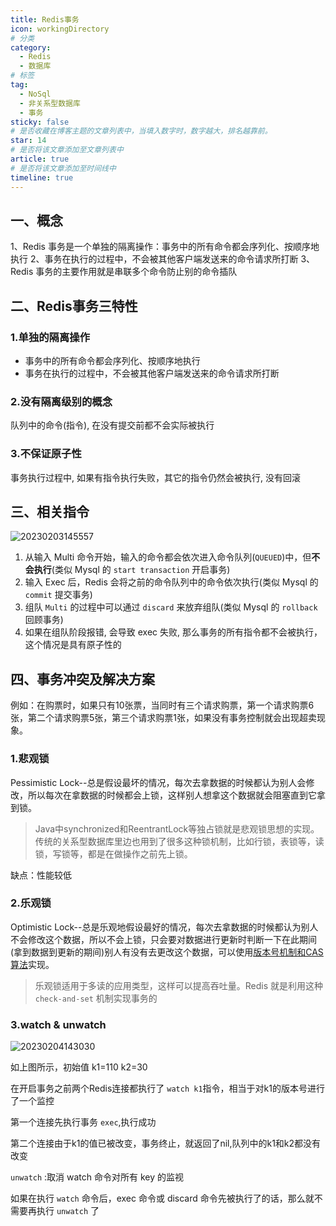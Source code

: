 ```yaml
---
title: Redis事务
icon: workingDirectory
# 分类
category:
  - Redis
  - 数据库
# 标签
tag:
  - NoSql
  - 非关系型数据库
  - 事务
sticky: false
# 是否收藏在博客主题的文章列表中，当填入数字时，数字越大，排名越靠前。
star: 14
# 是否将该文章添加至文章列表中
article: true
# 是否将该文章添加至时间线中
timeline: true
---
```

## 一、概念

1、Redis 事务是一个单独的隔离操作：事务中的所有命令都会序列化、按顺序地执行
2、事务在执行的过程中，不会被其他客户端发送来的命令请求所打断
3、Redis 事务的主要作用就是串联多个命令防止别的命令插队

## 二、Redis事务三特性

### 1.单独的隔离操作

- 事务中的所有命令都会序列化、按顺序地执行
- 事务在执行的过程中，不会被其他客户端发送来的命令请求所打断

### 2.没有隔离级别的概念

队列中的命令(指令), 在没有提交前都不会实际被执行

### 3.不保证原子性

事务执行过程中, 如果有指令执行失败，其它的指令仍然会被执行, 没有回滚

## 三、相关指令

![20230203145557](https://s2.loli.net/2023/02/03/NxjCuZqL3XV6BiP.png)

1) 从输入 Multi 命令开始，输入的命令都会依次进入命令队列(`QUEUED`)中，但**不会执行**(类似 Mysql 的 `start transaction` 开启事务)
2) 输入 Exec 后，Redis 会将之前的命令队列中的命令依次执行(类似 Mysql 的 `commit` 提交事务)
3) 组队 `Multi` 的过程中可以通过 `discard` 来放弃组队(类似 Mysql 的 `rollback` 回顾事务)
4) 如果在组队阶段报错, 会导致 exec 失败, 那么事务的所有指令都不会被执行，这个情况是具有原子性的

## 四、事务冲突及解决方案

例如：在购票时，如果只有10张票，当同时有三个请求购票，第一个请求购票6张，第二个请求购票5张，第三个请求购票1张，如果没有事务控制就会出现超卖现象。

### 1.悲观锁

Pessimistic Lock--总是假设最坏的情况，每次去拿数据的时候都认为别人会修改，所以每次在拿数据的时候都会上锁，这样别人想拿这个数据就会阻塞直到它拿到锁。

> Java中synchronized和ReentrantLock等独占锁就是悲观锁思想的实现。传统的关系型数据库里边也用到了很多这种锁机制，比如行锁，表锁等，读锁，写锁等，都是在做操作之前先上锁。

缺点：性能较低

### 2.乐观锁

Optimistic Lock--总是乐观地假设最好的情况，每次去拿数据的时候都认为别人不会修改这个数据，所以不会上锁，只会要对数据进行更新时判断一下在此期间(拿到数据到更新的期间)别人有没有去更改这个数据，可以使用[版本号机制和CAS算法]()实现。

> 乐观锁适用于多读的应用类型，这样可以提高吞吐量。Redis 就是利用这种 `check-and-set` 机制实现事务的

### 3.watch & unwatch

![20230204143030](https://s2.loli.net/2023/02/04/nv9gBKu6QOXYUrP.png)

如上图所示，初始值 k1=110   k2=30

在开启事务之前两个Redis连接都执行了 `watch k1`指令，相当于对k1的版本号进行了一个监控

第一个连接先执行事务 `exec`,执行成功

第二个连接由于k1的值已被改变，事务终止，就返回了nil,队列中的k1和k2都没有改变

`unwatch` :取消 watch 命令对所有 key 的监视

如果在执行 `watch` 命令后，exec 命令或 discard 命令先被执行了的话，那么就不需要再执行 `unwatch` 了
